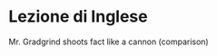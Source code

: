# Lezione di Inglese

Mr. Gradgrind shoots fact like a cannon (comparison)
<!--stackedit_data:
eyJoaXN0b3J5IjpbLTExMTIxNTIyMTNdfQ==
-->